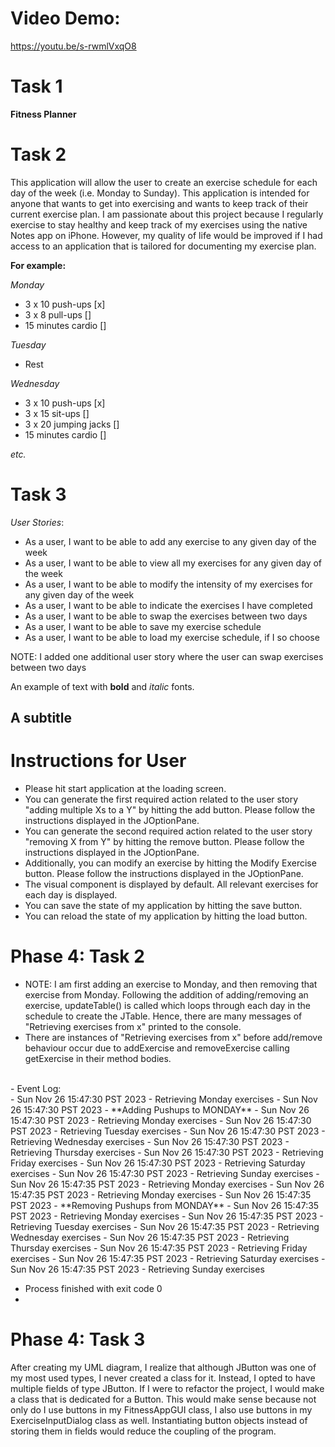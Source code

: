 # Video Demo:  
https://youtu.be/s-rwmlVxqO8

# Task 1

**Fitness Planner**

# Task 2

This application will allow the user to create an exercise schedule for each day of the week (i.e. Monday to Sunday).
This application is intended for anyone that wants to get into exercising and wants to keep track of their
current exercise plan. I am passionate about this project because I regularly exercise to stay healthy and keep track 
of my exercises using the native Notes app on iPhone. However, my quality of life would be improved if I had access to 
an application that is tailored for documenting my exercise plan. 

**For example:**

*Monday*
- 3 x 10 push-ups [x]
- 3 x 8 pull-ups []
- 15 minutes cardio []

*Tuesday*
- Rest

*Wednesday*
- 3 x 10 push-ups [x]
- 3 x 15 sit-ups []
- 3 x 20 jumping jacks []
- 15 minutes cardio []

*etc.*


# Task 3

*User Stories*:
- As a user, I want to be able to add any exercise to any given day of the week
- As a user, I want to be able to view all my exercises for any given day of the week
- As a user, I want to be able to modify the intensity of my exercises for any given day of the week
- As a user, I want to be able to indicate the exercises I have completed
- As a user, I want to be able to swap the exercises between two days
- As a user, I want to be able to save my exercise schedule 
- As a user, I want to be able to load my exercise schedule, if I so choose

NOTE: I added one additional user story where the user can swap exercises 
between two days 

An example of text with **bold** and *italic* fonts. 

## A subtitle

# Instructions for User

- Please hit start application at the loading screen. 
- You can generate the first required action related to the user story "adding multiple Xs to a Y" by hitting the add button. Please follow the instructions displayed in the JOptionPane.
- You can generate the second required action related to the user story "removing X from Y" by hitting the remove button. Please follow the instructions displayed in the JOptionPane. 
- Additionally, you can modify an exercise by hitting the Modify Exercise button. Please follow the instructions displayed in the JOptionPane. 
- The visual component is displayed by default. All relevant exercises for each day is displayed. 
- You can save the state of my application by hitting the save button. 
- You can reload the state of my application by hitting the load button. 

# Phase 4: Task 2
- NOTE: I am first adding an exercise to Monday, and then removing that exercise from Monday. Following the addition of adding/removing an exercise, updateTable() is called which loops through each day in the schedule to create the JTable. Hence, there are many messages of "Retrieving exercises from x" printed to the console.
- There are instances of "Retrieving exercises from x" before add/remove behaviour occur due to addExercise and removeExercise calling getExercise in their method bodies.    
<br>
- Event Log:   
<br>
- Sun Nov 26 15:47:30 PST 2023
- Retrieving Monday exercises
- Sun Nov 26 15:47:30 PST 2023
- **Adding Pushups to MONDAY**
- Sun Nov 26 15:47:30 PST 2023
- Retrieving Monday exercises
- Sun Nov 26 15:47:30 PST 2023
- Retrieving Tuesday exercises
- Sun Nov 26 15:47:30 PST 2023
- Retrieving Wednesday exercises
- Sun Nov 26 15:47:30 PST 2023
- Retrieving Thursday exercises
- Sun Nov 26 15:47:30 PST 2023
- Retrieving Friday exercises
- Sun Nov 26 15:47:30 PST 2023
- Retrieving Saturday exercises
- Sun Nov 26 15:47:30 PST 2023
- Retrieving Sunday exercises
- Sun Nov 26 15:47:35 PST 2023
- Retrieving Monday exercises
- Sun Nov 26 15:47:35 PST 2023
- Retrieving Monday exercises
- Sun Nov 26 15:47:35 PST 2023
- **Removing Pushups from MONDAY**
- Sun Nov 26 15:47:35 PST 2023
- Retrieving Monday exercises
- Sun Nov 26 15:47:35 PST 2023
- Retrieving Tuesday exercises
- Sun Nov 26 15:47:35 PST 2023
- Retrieving Wednesday exercises
- Sun Nov 26 15:47:35 PST 2023
- Retrieving Thursday exercises
- Sun Nov 26 15:47:35 PST 2023
- Retrieving Friday exercises
- Sun Nov 26 15:47:35 PST 2023
- Retrieving Saturday exercises
- Sun Nov 26 15:47:35 PST 2023
- Retrieving Sunday exercises

- Process finished with exit code 0
- 
# Phase 4: Task 3
After creating my UML diagram, I realize that although JButton was one of my most used types, I never created a class for it. Instead, I opted to have multiple fields of type JButton. If I were to refactor the project, I would make a class that is dedicated for a Button. This would make sense because not only do I use buttons in my FitnessAppGUI class, I also use buttons in my ExerciseInputDialog class as well. Instantiating button objects instead of storing them in fields would reduce the coupling of the program. 

